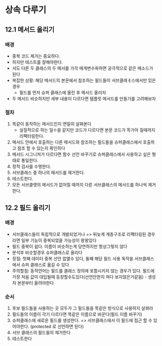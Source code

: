 # 상속 다루기
## 12.1 메서드 올리기

### 배경 
 - 중복 코드 제거는 중요하다.
 - 하지만 테스트를 잘해야한다. 
 - 서도 다른 두 클래스의 두 메서를 가각 매게변수화하면 궁극적으로 같은 메소드가 된다
 - 복잡한 상황: 해당 메서드의 본문에서 참조하는 필드들이 서브클래ㅔ스에서만 있은 경우
   - 필드를 먼저 슈퍼 클래스에 올린 후 메서드 올리자
 - 두 메서드 비슷하지만 세부 내용이 다르다면 템플릿 메서드를 만들기를 고려해보자

### 절차
 1) 똑같이 동작하는 메서드인지 면밀히 살펴본다
    - 실질적으로 하는 일ㅇ을 같지만 코드가 다르다면 본문 코드가 똑가아 질때까지 리팩터링한다.
 2) 메서드 안에서 호출하는 다른 메서드와 참조하는 필드들을 슈퍼클래스에서 호출하고 참조 할 수 있는지 확인하다
 3) 메서드 시그니처가 다르다면 함수 선언 바꾸기로 슈퍼클래스에서 사용하고 싶은 형태로 통일한다.
 4) 정적 검사를 수행한다.
 5) 서브클래스 중 하나의 메서드를 제거한다.
 6) 테스트한다.
 7) 모든 서브클랫의 메서드가 없어질 때까지 다른 서브클래스의 메서드를 하나씩 제거한다.

## 12.2 필드 올리기

### 배경
 - 서브클래스들이 독립적으로 개발되었거나 => 뒤늦계 계층구조로 리팩터링된 경우라면 일부 기능이 중복되었을 가능성이 왕왕있다
 - 필드 중복이 쉽다. 이름이 비슷하는게 당연하지만 항상그렇지 않다
 - 분석후 비슷할경우 슈퍼클래스로 올리다
 - 장점: 첫째 데이터 중복 선언 없앨수 있다, 둘째 해당 필드 사용 독작을 서브클래스에서 슈퍼 클래스로 옮길 수 있다
 - 주의할점: 동적언어는 필드를 클래스 정의에 포함시키지 않는 경우가 있다. 필드에 가장 처음 값이 대입될때 등장할수도있다(선언안한지 쳐다 보지않은거같음) - 생성자 본문부터 올려야한다

### 순서
 1) 후보 필드들을 사용하는 곳 모두가 그 필드들을 똑같은 방식으로 사용하지 살펴라
 2) 필드들의 이름이 각기 다르다면 똑같은 이름으로 바꾼다(필드 이름 바꾸기)
 3) 슈퍼클래스에 새로운 필드를 생성한다.
    => 서브클래스에서 이 필드에 접근 할 수 있어야한다. (protected 로 선언하면 된다)
 4) 서브 클래스의 필드들의 제거한다
 5) 테스트한다
 

